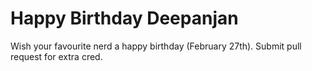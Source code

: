 # Happy Birthday Deepanjan

Wish your favourite nerd a happy birthday (February 27th). Submit pull request for extra cred.
